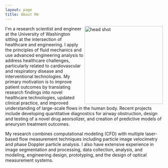 ```yaml
---
layout: page
title: About Me
---
```



<img class='profile_image' src="../images/head_shot_circle.jpg" alt="head shot" width="250" height="e00" align='right'>	

<!--I'm senior research scientist & engineer at the University of Washington. My primary research interests are in cardiovascular and respiratory fluid mechanics with a special emphasis on improving the efficacy of treatment devices, optimizing surgical techniques, and developing novel diagnostics. I have a strong background in fluid mechanics and engineering principles and expertise in both numerical and experimental methods for characterizing flow environments. I also have extensive experience in medical image segmentation, data analysis, image processing, prototyping, and optics. 

#My career research goal is to improve patient outcomes by translating research findings into novel healthcare technologies, updated clinical practice, and improved understanding of the biological processes. Over the course of my career, I am applied these skills to develop diagnostic tools for characterizing airway obstructions, design, prototype, and anaylize inhalation nebulizers, and  develop predictive models of cardiovascular treatment outcomes. For more information on past and current projects see here (link).-->


<!--I'm senior research scientist & engineer at the University of Washington where I focus on biomedical and healthcare challenges.  My primary motivation is to improve patient outcomes by translating research findings into novel healthcare technologies, updated clinical practice, and improved understanding of biological processes.  I have a special emphasis on cardiovascular and respiratory health and recent projects include developing quantitative diagnostics for airway obstructions, design and testing of a novel drug aeorsolizer, and creation of predictive models of aneurysm treatment outcomes. 
 
My research combines computational modeling (CFD) with multiple laser-based flow measurement techniques including particle image velocimetry and phase doppler particle analysis. I also have extensive experience in image segmentation and processing, data analysis and modeling, engineering design, prototyping, and the optical systems. -->

I'm a research scientist and engineer at the University of Washington sitting at the intersection of healthcare and engineering. I apply the principles of fluid mechanics and use advanced engineering analysis to address healthcare challenges, particularly related to cardiovascular and respiratory disease and interventional technologies. My primary motivation is to improve patient outcomes by translating research findings into novel healthcare technologies, updated clinical practice, and improved understanding of large-scale flows in the human body. Recent projects include developing quantitative diagnostics for airway obstruction, design and testing of a novel drug aeorsolizer, and creation of predictive models of aneurysm treatment outcomes. 

My research combines computational modeling (CFD) with multiple laser-based flow measurement techniques including particle image velocimetry and phase Doppler particle analysis. I also have extensive experience in image segmentation and processing, data collection, analysis, and modeling, engineering design, prototyping, and the design of optical measurement systems.